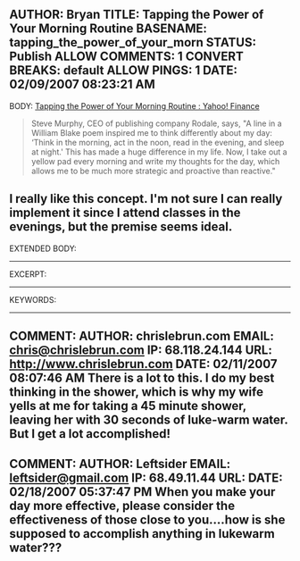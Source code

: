 AUTHOR: Bryan
TITLE: Tapping the Power of Your Morning Routine
BASENAME: tapping_the_power_of_your_morn
STATUS: Publish
ALLOW COMMENTS: 1
CONVERT BREAKS: __default__
ALLOW PINGS: 1
DATE: 02/09/2007 08:23:21 AM
-----
BODY:
<a title="Tapping the Power of Your Morning Routine : Yahoo! Finance" href="http://finance.yahoo.com/expert/article/leadership/23188">Tapping the Power of Your Morning Routine : Yahoo! Finance</a>

<blockquote>Steve Murphy, CEO of publishing company Rodale, says, "A line in a William Blake poem inspired me to think differently about my day: ‘Think in the morning, act in the noon, read in the evening, and sleep at night.' This has made a huge difference in my life. Now, I take out a yellow pad every morning and write my thoughts for the day, which allows me to be much more strategic and proactive than reactive."</blockquote>

I really like this concept. I'm not sure I can really implement it since I attend classes in the evenings, but the premise seems ideal.
-----
EXTENDED BODY:

-----
EXCERPT:

-----
KEYWORDS:

-----

COMMENT:
AUTHOR: chrislebrun.com
EMAIL: chris@chrislebrun.com
IP: 68.118.24.144
URL: http://www.chrislebrun.com
DATE: 02/11/2007 08:07:46 AM
There is a lot to this.  I do my best thinking in the shower, which is why my wife yells at me for taking a 45 minute shower, leaving her with 30 seconds of luke-warm water.  But I get a lot accomplished!
-----

COMMENT:
AUTHOR: Leftsider
EMAIL: leftsider@gmail.com
IP: 68.49.11.44
URL: 
DATE: 02/18/2007 05:37:47 PM
When you make your day more effective, please consider the effectiveness of those close to you....how is she supposed to accomplish anything in lukewarm water???
-----


